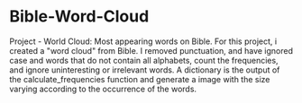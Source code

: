 # Bible-Word-Cloud
Project - World Cloud: Most appearing words on Bible.
For this project, i created a "word cloud" from Bible. I removed punctuation, and have ignored case and words that do not contain all alphabets, count the frequencies, and ignore uninteresting or irrelevant words. A dictionary is the output of the calculate_frequencies function and generate a image with the size varying according to the occurrence of the words.
